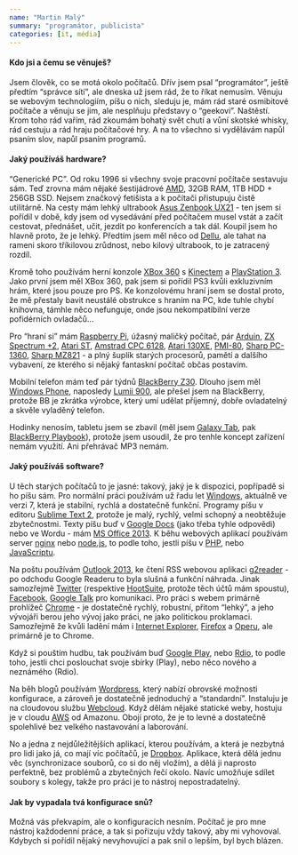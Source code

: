 ```yaml
---
name: "Martin Malý"
summary: "programátor, publicista"
categories: [it, média]
---
```

#### Kdo jsi a čemu se věnuješ?
Jsem člověk, co se motá okolo počítačů. Dřív jsem psal “programátor”, ještě předtím “správce sítí”, ale dneska už jsem rád, že to říkat nemusím. Věnuju se webovým technologiím, píšu o nich, sleduju je, mám rád staré osmibitové počítače a věnuju se jim, ale nesplňuju představy o “geekovi”. Naštěstí. Krom toho rád vařím, rád zkoumám bohatý svět chutí a vůní skotské whisky, rád cestuju a rád hraju počítačové hry. A na to všechno si vydělávám napůl psaním slov, napůl psaním programů.

#### Jaký používáš hardware?
“Generické PC”. Od roku 1996 si všechny svoje pracovní počítače sestavuju sám. Teď zrovna mám nějaké šestijádrové [AMD](http://www.amd.com/), 32GB RAM, 1TB HDD + 256GB SSD. Nejsem značkový fetišista a k počítači přistupuju čistě utilitárně. Na cesty mám lehký ultrabook [Asus Zenbook UX21](http://www.asus.com/cz/Notebooks_Ultrabooks/ASUS_ZENBOOK_UX21E/) - ten jsem si pořídil v době, kdy jsem od vysedávání před počítačem musel vstát a začít cestovat, přednášet, učit, jezdit po konferencích a tak dál. Koupil jsem ho hlavně proto, že je lehký. Předtím jsem měl něco od [Dellu](http://www.dell.com/cz/p/laptops-ec.aspx?c=cz&l=cs&s=dhs&~ck=mn), ale tahat na rameni skoro tříkilovou zrůdnost, nebo kilový ultrabook, to je zatracený rozdíl.

Kromě toho používám herní konzole [XBox 360](http://www.xbox.com/cs-CZ/xbox-360/why-xbox-360?xr=shellnav) s [Kinectem](http://www.xbox.com/cs-CZ/Kinect) a [PlayStation 3](http://cz.playstation.com/ps3/). Jako první jsem měl XBox 360, pak jsem si pořídil PS3 kvůli exkluzivním hrám, které jsou pouze pro PS. Ke konzolovému hraní jsem se dostal proto, že mě přestaly bavit neustálé obstrukce s hraním na PC, kde tuhle chybí knihovna, támhle něco nefunguje, onde jsou nekompatibilní verze pofidérních ovladačů…

Pro “hraní si” mám [Raspberry Pi](http://www.raspberrypi.org/), úžasný maličký počítač, pár [Arduin](http://www.arduino.cc/), [ZX Spectrum +2](http://cs.wikipedia.org/wiki/Sinclair_ZX_Spectrum#ZX_Spectrum_.2B2), [Atari ST](http://cs.wikipedia.org/wiki/Atari_ST), [Amstrad CPC 6128](http://cs.wikipedia.org/wiki/Amstrad_CPC_6128), [Atari 130XE](http://www.atari8.cz/calp/data/man_a130/index.php?c=0), [PMI-80](http://cs.wikipedia.org/wiki/PMI-80), [Sharp PC-1360](http://en.wikipedia.org/wiki/Sharp_PC-1350), [Sharp MZ821](http://muzeum.sosvel.cz/catalog/index.php?route=product/product&product_id=65) - a plný šuplík starých procesorů, pamětí a dalšího vybavení, ze kterého si nějaký fantaskní počítač občas postavím.

Mobilní telefon mám teď pár týdnů [BlackBerry Z30](http://blackberryczech.cz/tag/blackberry-z30/). Dlouho jsem měl [Windows Phone](http://www.windowsphone.com/cs-CZ), naposledy [Lumii 900](http://www.nokia.com/cz-cs/telefony/telefon/lumia900/), ale přešel jsem na BlackBerry, protože BB je zkrátka výrobce, který umí udělat příjemný, dobře ovladatelný a skvěle vyladěný telefon.

Hodinky nenosím, tabletu jsem se zbavil (měl jsem [Galaxy Tab](http://www.samsung.com/global/microsite/galaxytab/10.1/index.html), pak [BlackBerry Playbook](http://blackberryczech.cz/category/bbnovinky/blackberryplaybook/)), protože jsem usoudil, že pro tenhle koncept zařízení nemám využití. Ani přehrávač MP3 nemám.
#### Jaký používáš software?
U těch starých počítačů to je jasné: takový, jaký je k dispozici, popřípadě si ho píšu sám. Pro normální práci používám už řadu let [Windows](http://windows.microsoft.com/cs-cz/windows/home), aktuálně ve verzi 7, která je stabilní, rychlá a dostatečně funkční. Programy píšu v editoru [Sublime Text 2](http://www.sublimetext.com/2), protože je malý, rychlý, velmi schopný a neobtěžuje zbytečnostmi. Texty píšu buď v [Google Docs](https://docs.google.com/) (jako třeba tyhle odpovědi) nebo ve Wordu - mám [MS Office 2013](http://office.microsoft.com/cs-cz/products/?CTT=97). K běhu webových aplikací používám server [nginx](http://nginx.org/) nebo [node.js](http://nodejs.org/), to podle toho, jestli píšu v [PHP](http://php.net/), nebo [JavaScriptu](http://cs.wikipedia.org/wiki/Javascript).

Na poštu používám [Outlook 2013](http://office.microsoft.com/cs-cz/outlook/), ke čtení RSS webovou aplikaci [g2reader](https://www.g2reader.com/cs/) - po odchodu Google Readeru to byla slušná a funkční náhrada. Jinak samozřejmě [Twitter](https://twitter.com/adent) (respektive [HootSuite](https://hootsuite.com/), protože těch účtů mám spoustu), [Facebook](https://www.facebook.com/), [Google Talk](http://www.google.com/hangouts/) pro komunikaci. Pro práci s webem primárně prohlížeč [Chrome](https://www.google.com/intl/cs/chrome/browser/) - je dostatečně rychlý, robustní, přitom “lehký”, a jeho vývojáři berou jeho vývoj jako práci, ne jako politickou proklamaci. Samozřejmě že kvůli ladění mám i [Internet Explorer](http://windows.microsoft.com/cs-cz/internet-explorer/browser-ie#touchweb=touchvidtab1), [Firefox](http://firefox.mozilla.cz/) a [Operu](http://www.opera.com/cs), ale primárně je to Chrome.

Když si pouštím hudbu, tak používám buď [Google Play](https://www.google.cz/mobile/play/), nebo [Rdio](https://www.rdio.com/), to podle toho, jestli chci poslouchat svoje sbírky (Play), nebo něco nového a neznámého (Rdio).

Na běh blogů používám [Wordpress](http://cs.wordpress.org/), který nabízí obrovské možnosti konfigurace, a zároveň je dostatečně jednoduchý a “standardní”. Instaluju je na cloudovou službu [Webcloud](https://www.webcloud.cz/cz/uvodni-strana). Když dělám nějaké statické weby, hostuju je v cloudu [AWS](http://aws.amazon.com/) od Amazonu. Obojí proto, že je to levné a dostatečně spolehlivé bez velkého nastavování a laborování.

No a jedna z nejdůležitějších aplikací, kterou používám, a která je nezbytná pro lidi jako já, co mají víc počítačů, je [Dropbox](https://www.dropbox.com/). Aplikace, která dělá jednu věc (synchronizace souborů, co si do něj vložím), a dělá ji naprosto perfektně, bez problémů a zbytečných řečí okolo. Navíc umožňuje sdílet soubory s kolegy, takže pro práci je to nástroj nepostradatelný.

#### Jak by vypadala tvá konfigurace snů?
Možná vás překvapím, ale o konfiguracích nesním. Počítač je pro mne nástroj každodenní práce, a tak si pořizuju vždy takový, aby mi vyhovoval. Kdybych si pořídil nějaký nevyhovující a pak snil o lepším, byl bych blázen.


